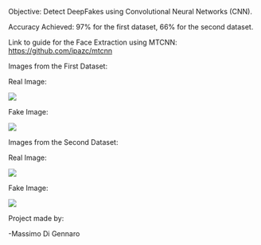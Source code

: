 Objective: Detect DeepFakes using Convolutional Neural Networks (CNN).

Accuracy Achieved: 97% for the first dataset, 66% for the second dataset.

Link to guide for the Face Extraction using MTCNN: https://github.com/ipazc/mtcnn

Images from the First Dataset:

Real Image:

![](img/real_1)

Fake Image:

![](img/fake_1)

Images from the Second Dataset:

Real Image:

![](img/real_2)

Fake Image:

![](img/fake_2)

Project made by:

-Massimo Di Gennaro
